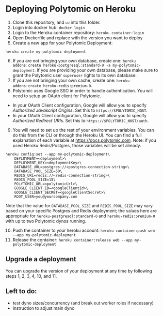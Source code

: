 # Deploying Polytomic on Heroku

1. Clone this repository, and `cd` into this folder.
2. Login into docker hub: `docker login`
3. Login to the Heroku container repository: `heroku container:login`
4. Open Dockerfile and replace <polytomic-version> with the version you want to deploy
5. Create a new app for your Polytomic Deployment:
```
heroku create my-polytomic-deployment
```

6. If you are not bringing your own database, create one: `heroku addons:create heroku-postgresql:standard-0 -a my-polytomic-deployment`. If you are providing your own database, please make sure to grant the Polytomic user `superuser` rights to its own database.
7. If you are not bringing your own cache, create one: `heroku addons:create heroku-redis:premium-0`.
8. Polytomic uses Google SSO in order to handle authentication. You will need to setup an OAuth client for Polytomic.
  - In your OAuth Client configuration, Google will allow you to specify *Authorized Javascript Origins*. Set this to `https://$POLYTOMIC_HOST`.
  - In your OAuth Client configuration, Google will allow you to specify *Authorized Redirect URIs*. Set this to `https://$POLYTOMIC_HOST/auth`.

9. You will need to set up the rest of your environment variables. You can do this from the CLI or through the Heroku UI.
You can find a full explanation of each variable at https://docs.polytomic.com. Note: if you used Heroku Redis/Postgres, those variables will be set already.
```
heroku config:set --app my-polytomic-deployment\
    DEPLOYMENT=<deployment>\
    DEPLOYMENT_KEY=<deploymentKey>\
    DATABASE_URL=postgres://<postgres-connection-string>\
    DATABASE_POOL_SIZE=50\
    REDIS_URL=redis://<redis-connection-string>\
    REDIS_POOL_SIZE=15\
    POLYTOMIC_URL=<polytomicUrl>\
    GOOGLE_CLIENT_ID=<googleClientId>\
    GOOGLE_CLIENT_SECRET=<googleClientSecret>\
    ROOT_USER=you@yourcompany.com
```

Note that the value for `DATABASE_POOL_SIZE` and `REDIS_POOL_SIZE` may vary
based on your specific Postgres and Redis deployment; the values here are
appropriate for `heroku-postgresql:standard-0` and `heroku-redis:premium-0` with
up to two Polytomic dynos running.

10. Push the container to your heroku account: `heroku container:push web --app my-polytomic-deployment`
11. Release the container: `heroku container:release web --app my-polytomic-deployment`

## Upgrade a deployment

You can upgrade the version of your deployment at any time by following steps 1, 2, 3, 4, 10, and 11.


## Left to do:
- test dyno sizes/concurrency (and break out worker roles if necessary)
- instruction to adjust main dyno

